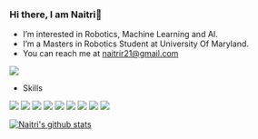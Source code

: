 ### Hi there, I am Naitri👋


- I’m interested in Robotics, Machine Learning and AI.
- I’m a Masters in Robotics Student at University Of Maryland.
- You can reach me at [naitrir21@gmail.com](naitrir21@gmail.com)


<a href="https://www.linkedin.com/in/naitri-rajyaguru/"><img src="https://img.shields.io/badge/LinkedIn-0077B5?style=for-the-badge&logo=linkedin&logoColor=white"></a>

- Skills

<img src="https://img.shields.io/badge/Python-3776AB?style=for-the-badge&logo=python&logoColor=white"> <img src="https://img.shields.io/badge/C-00599C?style=for-the-badge&logo=c&logoColor=white"> <img src="https://img.shields.io/badge/C%2B%2B-00599C?style=for-the-badge&logo=c%2B%2B&logoColor=white"> <img src="https://img.shields.io/badge/TensorFlow-FF6F00?style=for-the-badge&logo=TensorFlow&logoColor=white"> <img src="https://img.shields.io/badge/PyTorch-EE4C2C?style=for-the-badge&logo=PyTorch&logoColor=white"> <img src="https://img.shields.io/badge/Numpy-777BB4?style=for-the-badge&logo=numpy&logoColor=white"> <img src="https://img.shields.io/badge/scikit_learn-F7931E?style=for-the-badge&logo=scikit-learn&logoColor=white"> <img src="https://img.shields.io/badge/OpenCV-27338e?style=for-the-badge&logo=OpenCV&logoColor=white"> <img src="https://img.shields.io/badge/ROS-22314E?style=for-the-badge&logo=ROS&logoColor=white"> 

[![Naitri's github stats](https://github-readme-stats.vercel.app/api?username=naitri&show_icons=true&theme=radical)](https://github.com/anuraghazra/github-readme-stats) 

<!---
naitri/naitri is a ✨ special ✨ repository because its `README.md` (this file) appears on your GitHub profile.
You can click the Preview link to take a look at your changes.
--->
